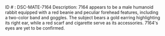 ID # : DSC-MATE-7164
Description: 7164 appears to be a male humanoid rabbit equipped with a red beanie and peculiar forehead features, including a two-color band and goggles. The subject bears a gold earring highlighting its right ear, while a red scarf and cigarette serve as its accessories. 7164's eyes are yet to be confirmed.